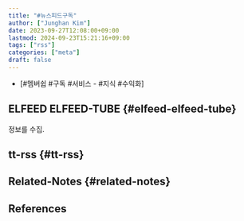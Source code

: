 ```yaml
---
title: "#뉴스피드구독"
author: ["Junghan Kim"]
date: 2023-09-27T12:08:00+09:00
lastmod: 2024-09-23T15:21:16+09:00
tags: ["rss"]
categories: ["meta"]
draft: false
---
```


-   [#멤버쉽 #구독 #서비스 - #지식 #수익화]


## ELFEED ELFEED-TUBE {#elfeed-elfeed-tube}

정보를 수집.


## tt-rss {#tt-rss}


## Related-Notes {#related-notes}

## References

<style>.csl-entry{text-indent: -1.5em; margin-left: 1.5em;}</style><div class="csl-bib-body">
</div>
